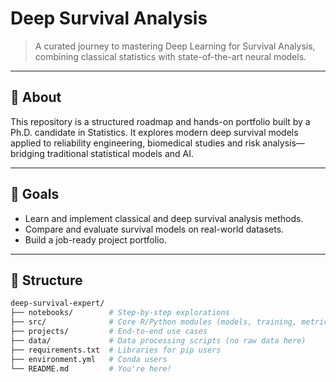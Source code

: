 # Deep Survival Analysis

> A curated journey to mastering Deep Learning for Survival Analysis, combining classical statistics with state-of-the-art neural models.

---

## 📌 About

This repository is a structured roadmap and hands-on portfolio built by a Ph.D. candidate in Statistics. It explores modern deep survival models applied to reliability engineering, biomedical studies and risk analysis—bridging traditional statistical models and AI.

---

## 🚀 Goals

- Learn and implement classical and deep survival analysis methods.
- Compare and evaluate survival models on real-world datasets.
- Build a job-ready project portfolio.

---

## 📂 Structure

```bash
deep-survival-expert/
├── notebooks/        # Step-by-step explorations
├── src/              # Core R/Python modules (models, training, metrics)
├── projects/         # End-to-end use cases
├── data/             # Data processing scripts (no raw data here)
├── requirements.txt  # Libraries for pip users
├── environment.yml   # Conda users
└── README.md         # You're here!

